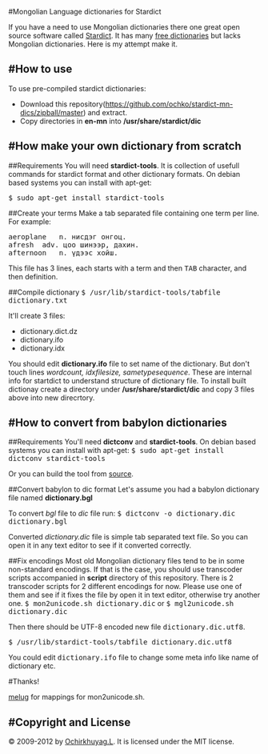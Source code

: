 #Mongolian Language dictionaries for Stardict

If you have a need to use Mongolian dictionaries there one great open source software called [Stardict](http://code.google.com/p/stardict-3/). It has many [free dictionaries](http://abloz.com/huzheng/stardict-dic/) but lacks Mongolian dictionaries. Here is my attempt make it.

#How to use
-----------
To use pre-compiled stardict dictionaries:

- Download this repository(https://github.com/ochko/stardict-mn-dics/zipball/master) and extract.
- Copy directories in **en-mn** into **/usr/share/stardict/dic**

#How make your own dictionary from scratch
------------------------------------------

##Requirements
You will need **stardict-tools**. It is collection of usefull commands for stardict format and other dictionary formats. On debian based systems you can install with apt-get:

<tt>$ sudo apt-get install stardict-tools</tt>

##Create your terms
Make a tab separated file containing one term per line. For example:
<pre>
aeroplane	n. нисдэг онгоц.
afresh	adv. цоо шинээр, дахин.
afternoon	n. үдээс хойш.
</pre>
This file has 3 lines, each starts with a term and then <tt>TAB</tt> character, and then definition.

##Compile dictionary
<tt>$ /usr/lib/stardict-tools/tabfile dictionary.txt</tt>

It'll create 3 files:
- dictionary.dict.dz
- dictionary.ifo
- dictionary.idx

You should edit **dictionary.ifo** file to set name of the dictionary. But don't touch lines *wordcount, idxfilesize, sametypesequence*. These are internal info for startdict to understand structure of dictionary file.
To install built dictionay create a directory under **/usr/share/stardict/dic** and copy 3 files above into new direcrtory.

#How to convert from babylon dictionaries
-----------------------------------------

##Requirements
You'll need **dictconv** and **stardict-tools**. On debian based systems you can install with apt-get:
<tt>$ sudo apt-get install dictconv stardict-tools</tt>

Or you can build the tool from [source](http://code.google.com/p/stardictproject/).

##Convert babylon to dic format
Let's assume you had a babylon dictionary file named **dictionary.bgl**

To convert *bgl* file to *dic* file run:
<tt>$ dictconv -o dictionary.dic dictionary.bgl</tt>

Converted *dictionary.dic* file is simple tab separated text file. So you can open it in any text editor to see if it converted correctly. 

##Fix encodings
Most old Mongolian dictionary files tend to be in some non-standard encodings. If that is the case, you should use transcoder scripts accompanied in **script** directory of this repository. There is 2 transcoder scripts for 2 different encodings for now. Please use one of them and see if it fixes the file by open it in text editor, otherwise try another one.
<tt>$ mon2unicode.sh dictionary.dic</tt>
or
<tt>$ mgl2unicode.sh dictionary.dic</tt>

Then there should be UTF-8 encoded new file <tt>dictionary.dic.utf8</tt>.

<tt>$ /usr/lib/stardict-tools/tabfile dictionary.dic.utf8</tt>

You could edit <tt>dictionary.ifo</tt> file to change some meta info like name of dictionary etc.

#Thanks!

[melug](https://github.com/melug) for mappings for mon2unicode.sh.

#Copyright and License
----------------------

&copy; 2009-2012 by [Ochirkhuyag.L](mailto:ochkoo@gmail.com). It is licensed under the MIT license.
